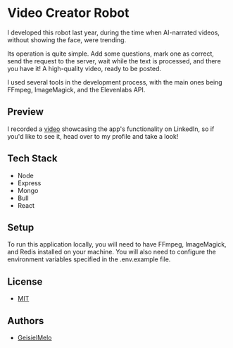 # Video Creator Robot
I developed this robot last year, during the time when AI-narrated videos, without showing the face, were trending.

Its operation is quite simple. Add some questions, mark one as correct, send the request to the server, wait while the text is processed, and there you have it! A high-quality video, ready to be posted.

I used several tools in the development process, with the main ones being FFmpeg, ImageMagick, and the Elevenlabs API.

## Preview

I recorded a [video](https://www.linkedin.com/posts/geisiel_ffmpeg-imagemagick-elevenlabs-activity-7158798646421946368-JgOn?utm_source=share&utm_medium=member_desktop) showcasing the app's functionality on LinkedIn, so if you'd like to see it, head over to my profile and take a look!

## Tech Stack

- Node
- Express
- Mongo
- Bull
- React


## Setup
To run this application locally, you will need to have FFmpeg, ImageMagick, and Redis installed on your machine. You will also need to configure the environment variables specified in the .env.example file.

## License

- [MIT](https://choosealicense.com/licenses/mit)

## Authors

- [GeisielMelo](https://www.github.com/GeisielMelo)
